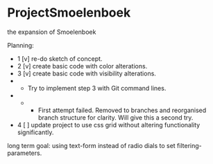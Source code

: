 # ProjectSmoelenboek
the expansion of Smoelenboek

Planning:
- 1 [v] re-do sketch of concept.
- 2 [v] create basic code with color alterations.
- 3 [v] create basic code with visibility alterations.
- - Try to implement step 3 with Git command lines.
- - - First attempt failed. Removed to branches and reorganised branch structure for clarity. Will give this a second try. 
- 4 [ ] update project to use css grid without altering functionality significantly.

long term goal: using text-form instead of radio dials to set filtering-parameters.
